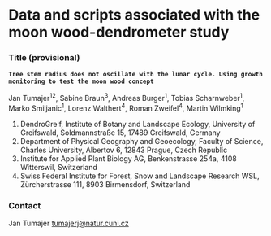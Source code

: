 # Data and scripts associated with the moon wood-dendrometer study

### Title (provisional)
**`Tree stem radius does not oscillate with the lunar cycle. Using growth monitoring to test the moon wood concept`**

Jan Tumajer<sup>12</sup>, Sabine Braun<sup>3</sup>, Andreas Burger<sup>1</sup>, Tobias Scharnweber<sup>1</sup>, Marko Smiljanic<sup>1</sup>, Lorenz Walthert<sup>4</sup>, Roman Zweifel<sup>4</sup>, Martin Wilmking<sup>1</sup>
1.	DendroGreif, Institute of Botany and Landscape Ecology, University of Greifswald, Soldmannstraße 15, 17489 Greifswald, Germany
2.	Department of Physical Geography and Geoecology, Faculty of Science, Charles University, Albertov 6, 12843 Prague, Czech Republic
3.	Institute for Applied Plant Biology AG, Benkenstrasse 254a, 4108 Witterswil, Switzerland
4.	Swiss Federal Institute for Forest, Snow and Landscape Research WSL, Zürcherstrasse 111, 8903 Birmensdorf, Switzerland


### Contact
Jan Tumajer
tumajerj@natur.cuni.cz
